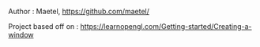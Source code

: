 Author : Maetel, https://github.com/maetel/

Project based off on : https://learnopengl.com/Getting-started/Creating-a-window

